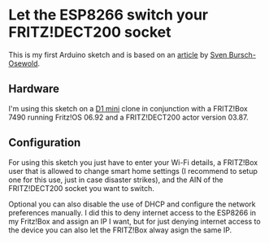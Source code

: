 # Let the ESP8266 switch your FRITZ!DECT200 socket
This is my first Arduino sketch and is based on an [article](http://www.open4me.de/index.php/2016/10/fritzbox-esp8266-laesst-telefon-klingeln/) by [Sven Bursch-Osewold](https://github.com/littleyoda).

## Hardware
I'm using this sketch on a [D1 mini](https://www.amazon.de/gp/product/B06XPCR921/) clone in conjunction with a FRITZ!Box 7490 running Fritz!OS 06.92 and a FRITZ!DECT200 actor version 03.87.


## Configuration
For using this sketch you just have to enter your Wi-Fi details, a FRITZ!Box user that is allowed to change smart home settings (I recommend to setup one for this use, just in case disaster strikes), and the AIN of the FRITZ!DECT200 socket you want to switch.

Optional you can also disable the use of DHCP and configure the network preferences manually. I did this to deny internet access to the ESP8266 in my Fritz!Box and assign an IP I want, but for just denying internet access to the device you can also let the FRITZ!Box alway asign the same IP.


